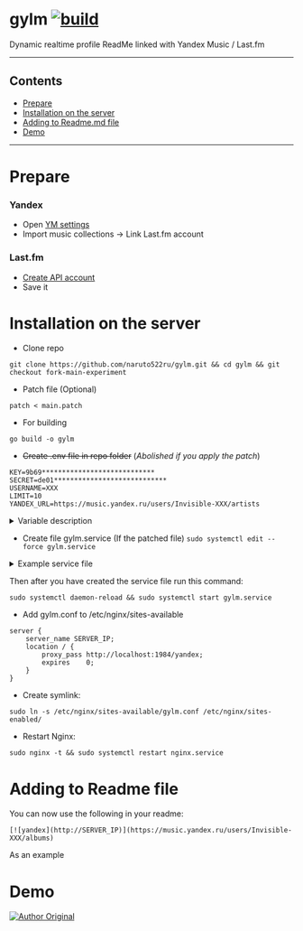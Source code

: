 # gylm [![build](https://github.com/naruto522ru/gylm/actions/workflows/test.yml/badge.svg)](https://github.com/naruto522ru/gylm/actions/workflows/test.yml)

Dynamic realtime profile ReadMe linked with Yandex Music / Last.fm
<hr>

## Contents
- [Prepare](#prepare)
- [Installation on the server](#installation-on-the-server)
- [Adding to Readme.md file](#adding-to-readme-file)
- [Demo](#demo)

<hr>



# Prepare

### Yandex

* Open [YM settings](https://music.yandex.ru/settings/account)
* Import music collections -> Link Last.fm account

### Last.fm

* [Create API account](https://www.last.fm/api/account/create)
* Save it

# Installation on the server

* Clone repo
```
git clone https://github.com/naruto522ru/gylm.git && cd gylm && git checkout fork-main-experiment
```
* Patch file (Optional)

```
patch < main.patch
```

* For building
```
go build -o gylm
```
* ~~Create .env file in repo folder~~ (*Abolished if you apply the patch*)

```
KEY=9b69****************************
SECRET=de01****************************
USERNAME=XXX
LIMIT=10
YANDEX_URL=https://music.yandex.ru/users/Invisible-XXX/artists
```
<details>
  <summary>Variable description</summary>

KEY lastfm API key

SECRET lastfm shared secret

USERNAME lastfm username

LIMIT the number of results to fetch per page

YANDEX_URL yandex music url

</details>

* Create file gylm.service (If the patched file)
```sudo systemctl edit --force gylm.service```
<details>
  <summary>Example service file</summary>

  ```
[Unit]
Description=Dynamic realtime profile ReadMe linked with Yandex Music / Last.fm
After=network.target

[Service]
ExecStart=/usr/local/bin/gylm
User=root
Group=root
Restart=on-failure
Environment="URL_DL_HTML=https://raw.githubusercontent.com/naruto522ru/gylm/fork-main/templates/index.html" "KEY=9b69****************************" "SECRET=de01****************************" "USERNAME=XXX" "LIMIT=10" "YANDEX_URL=https://music.yandex.ru/users/Invisible-XXX/artists"

[Install]
WantedBy=multi-user.target
  ```
</details>

Then after you have created the service file run this command:
```
sudo systemctl daemon-reload && sudo systemctl start gylm.service
```

* Add gylm.conf to /etc/nginx/sites-available

```
server {
    server_name SERVER_IP;
    location / {
        proxy_pass http://localhost:1984/yandex;
        expires    0;
    }
}
```

* Create symlink:
```
sudo ln -s /etc/nginx/sites-available/gylm.conf /etc/nginx/sites-enabled/
```
* Restart Nginx:

```
sudo nginx -t && sudo systemctl restart nginx.service
```

# Adding to Readme file

You can now use the following in your readme:
```
[![yandex](http://SERVER_IP)](https://music.yandex.ru/users/Invisible-XXX/albums)
```

As an example

# Demo
[![Author Original](https://fargos.dns.army:3583)](https://github.com/Innsmouth-trip/gylm)
